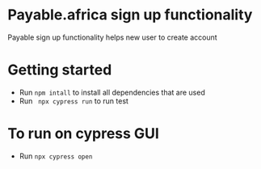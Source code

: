 # Payable.africa sign up functionality

Payable sign up functionality helps new user to create account

# Getting started
- Run `npm intall` to install all dependencies that are used
- Run ` npx cypress run` to run test 

# To run on cypress GUI
- Run `npx cypress open`
